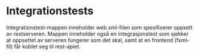 # Integrationstests

Integrationstest-mappen inneholder web.xml-filen som spesifiserer oppsett av restserveren. Mappen inneholder også en integrasjonstest som sjekker at oppsettet av serveren fungerer som det skal, samt at en frontend (fxml-fil) får koblet seg til rest-apiet. 
